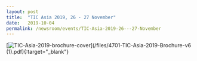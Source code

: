 ```yaml
---
layout: post
title:  "TIC Asia 2019, 26 - 27 November"
date:   2019-10-04
permalink: /newsroom/events/TIC-Asia-2019-26---27-November
---
```


[![TIC-Asia-2019-brochure-cover](/images/press-release/photos/TIC-Asia-2019.png)](/files/4701-TIC-Asia-2019-Brochure-v6 (1).pdf){:target="_blank"}



